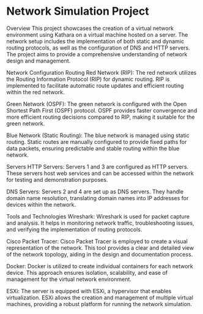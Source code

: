 # Network Simulation Project
Overview
This project showcases the creation of a virtual network environment using Kathara on a virtual machine hosted on a server. The network setup includes the implementation of both static and dynamic routing protocols, as well as the configuration of DNS and HTTP servers. The project aims to provide a comprehensive understanding of network design and management.

Network Configuration
Routing
Red Network (RIP): The red network utilizes the Routing Information Protocol (RIP) for dynamic routing. RIP is implemented to facilitate automatic route updates and efficient routing within the red network.

Green Network (OSPF): The green network is configured with the Open Shortest Path First (OSPF) protocol. OSPF provides faster convergence and more efficient routing decisions compared to RIP, making it suitable for the green network.

Blue Network (Static Routing): The blue network is managed using static routing. Static routes are manually configured to provide fixed paths for data packets, ensuring predictable and stable routing within the blue network.

Servers
HTTP Servers: Servers 1 and 3 are configured as HTTP servers. These servers host web services and can be accessed within the network for testing and demonstration purposes.

DNS Servers: Servers 2 and 4 are set up as DNS servers. They handle domain name resolution, translating domain names into IP addresses for devices within the network.

Tools and Technologies
Wireshark: Wireshark is used for packet capture and analysis. It helps in monitoring network traffic, troubleshooting issues, and verifying the implementation of routing protocols.

Cisco Packet Tracer: Cisco Packet Tracer is employed to create a visual representation of the network. This tool provides a clear and detailed view of the network topology, aiding in the design and documentation process.

Docker: Docker is utilized to create individual containers for each network device. This approach ensures isolation, scalability, and ease of management for the virtual network environment.

ESXi: The server is equipped with ESXi, a hypervisor that enables virtualization. ESXi allows the creation and management of multiple virtual machines, providing a robust platform for running the network simulation.
